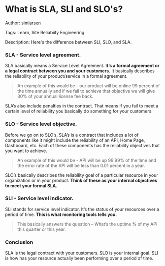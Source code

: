 # What is SLA, SLI and SLO's?

Author: [simlarsen](https://www.github.com/simlarsen)

Tags: Learn, Site Reliabiity Engineering

Description: Here's the difference between SLI, SLO, and SLA. 

### SLA - Service level agreement.

SLA basically means a Service Level Agreement. **It’s a formal agreement or a legal contract between you and your customers.** It basically describes the reliability of your product/service in a formal agreement.

> An example of this would be - our product will be online 99 percent of the time annually and if we fail to achieve that objective we will give 30% of your annual license fee back.

SLA’s also include penalties in the contract. That means if you fail to meet a certain level of reliability you basically do something for your customers.

### SLO - Service level objective.
Before we go on to SLO’s, SLA’s is a contract that includes a lot of components like it might include the reliability of an API, Home Page, Dashboard, etc. Each of these components has the reliability objectives that you want to achieve.

> An example of this would be - API will be up 99.99% of the time and the error rate of the API will be less than 0.01 percent in a year.

SLO’s basically describes the reliability goal of a particular resource in your organization or in your product. **Think of these as your internal objectives to meet your formal SLA.**

### SLI - Service level indicator.
SLI stands for service level indicator. It’s the status of your resources over a period of time. **This is what monitoring tools tells you.**

> This basically answers the question – What’s the uptime % of my API this quarter or this year.

### Conclusion

SLA is the legal contract with your customers. SLO is your internal goal. SLI is how has your resource actually been performing over a period of time.

